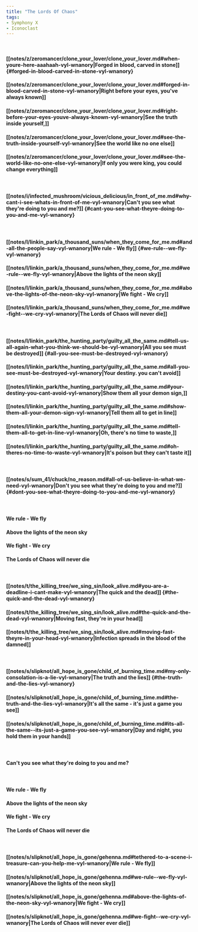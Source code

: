 ```yaml
---
title: "The Lords Of Chaos"
tags:
- Symphony X
- Iconoclast
---
```

&nbsp;
#### [[notes/z/zeromancer/clone_your_lover/clone_your_lover.md#when-youre-here-aaahaah-vyl-wnanory|Forged in blood, carved in stone]] {#forged-in-blood-carved-in-stone-vyl-wnanory}
#### [[notes/z/zeromancer/clone_your_lover/clone_your_lover.md#forged-in-blood-carved-in-stone-vyl-wnanory|Right before your eyes, you've always known]]
#### [[notes/z/zeromancer/clone_your_lover/clone_your_lover.md#right-before-your-eyes-youve-always-known-vyl-wnanory|See the truth inside yourself,]]
#### [[notes/z/zeromancer/clone_your_lover/clone_your_lover.md#see-the-truth-inside-yourself-vyl-wnanory|See the world like no one else]]
#### [[notes/z/zeromancer/clone_your_lover/clone_your_lover.md#see-the-world-like-no-one-else-vyl-wnanory|If only you were king, you could change everything]]
&nbsp;
#### [[notes/i/infected_mushroom/vicious_delicious/in_front_of_me.md#why-cant-i-see-whats-in-front-of-me-vyl-wnanory|Can't you see what they're doing to you and me?]] {#cant-you-see-what-theyre-doing-to-you-and-me-vyl-wnanory}
&nbsp;
#### [[notes/l/linkin_park/a_thousand_suns/when_they_come_for_me.md#and-all-the-people-say-vyl-wnanory|We rule - We fly]] {#we-rule--we-fly-vyl-wnanory}
#### [[notes/l/linkin_park/a_thousand_suns/when_they_come_for_me.md#we-rule--we-fly-vyl-wnanory|Above the lights of the neon sky]]
#### [[notes/l/linkin_park/a_thousand_suns/when_they_come_for_me.md#above-the-lights-of-the-neon-sky-vyl-wnanory|We fight - We cry]]
#### [[notes/l/linkin_park/a_thousand_suns/when_they_come_for_me.md#we-fight--we-cry-vyl-wnanory|The Lords of Chaos will never die]]
&nbsp;
#### [[notes/l/linkin_park/the_hunting_party/guilty_all_the_same.md#tell-us-all-again-what-you-think-we-should-be-vyl-wnanory|All you see must be destroyed]] {#all-you-see-must-be-destroyed-vyl-wnanory}
#### [[notes/l/linkin_park/the_hunting_party/guilty_all_the_same.md#all-you-see-must-be-destroyed-vyl-wnanory|Your destiny. you can't avoid]]
#### [[notes/l/linkin_park/the_hunting_party/guilty_all_the_same.md#your-destiny-you-cant-avoid-vyl-wnanory|Show them all your demon sign,]]
#### [[notes/l/linkin_park/the_hunting_party/guilty_all_the_same.md#show-them-all-your-demon-sign-vyl-wnanory|Tell them all to get in line]]
#### [[notes/l/linkin_park/the_hunting_party/guilty_all_the_same.md#tell-them-all-to-get-in-line-vyl-wnanory|Oh, there's no time to waste,]]
#### [[notes/l/linkin_park/the_hunting_party/guilty_all_the_same.md#oh-theres-no-time-to-waste-vyl-wnanory|It's poison but they can't taste it]]
&nbsp;
#### [[notes/s/sum_41/chuck/no_reason.md#all-of-us-believe-in-what-we-need-vyl-wnanory|Don't you see what they're doing to you and me?]] {#dont-you-see-what-theyre-doing-to-you-and-me-vyl-wnanory}
&nbsp;
#### We rule - We fly
#### Above the lights of the neon sky
#### We fight - We cry
#### The Lords of Chaos will never die
&nbsp;
#### [[notes/t/the_killing_tree/we_sing_sin/look_alive.md#you-are-a-deadline-i-cant-make-vyl-wnanory|The quick and the dead]] {#the-quick-and-the-dead-vyl-wnanory}
#### [[notes/t/the_killing_tree/we_sing_sin/look_alive.md#the-quick-and-the-dead-vyl-wnanory|Moving fast, they're in your head]]
#### [[notes/t/the_killing_tree/we_sing_sin/look_alive.md#moving-fast-theyre-in-your-head-vyl-wnanory|Infection spreads in the blood of the damned]]
&nbsp;
#### [[notes/s/slipknot/all_hope_is_gone/child_of_burning_time.md#my-only-consolation-is-a-lie-vyl-wnanory|The truth and the lies]] {#the-truth-and-the-lies-vyl-wnanory}
#### [[notes/s/slipknot/all_hope_is_gone/child_of_burning_time.md#the-truth-and-the-lies-vyl-wnanory|It's all the same - it's just a game you see]]
#### [[notes/s/slipknot/all_hope_is_gone/child_of_burning_time.md#its-all-the-same--its-just-a-game-you-see-vyl-wnanory|Day and night, you hold them in your hands]]
&nbsp;
#### Can't you see what they're doing to you and me?
&nbsp;
#### We rule - We fly
#### Above the lights of the neon sky
#### We fight - We cry
#### The Lords of Chaos will never die
&nbsp;
#### [[notes/s/slipknot/all_hope_is_gone/gehenna.md#tethered-to-a-scene-i-treasure-can-you-help-me-vyl-wnanory|We rule - We fly]]
#### [[notes/s/slipknot/all_hope_is_gone/gehenna.md#we-rule--we-fly-vyl-wnanory|Above the lights of the neon sky]]
#### [[notes/s/slipknot/all_hope_is_gone/gehenna.md#above-the-lights-of-the-neon-sky-vyl-wnanory|We fight - We cry]]
#### [[notes/s/slipknot/all_hope_is_gone/gehenna.md#we-fight--we-cry-vyl-wnanory|The Lords of Chaos will never ever die]]
